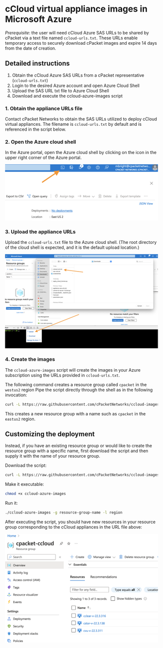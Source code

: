 # cCloud virtual appliance images in Microsoft Azure

*Prerequisite*: the user will need cCloud Azure SAS URLs to be shared by cPacket via a text file named `ccloud-urls.txt`.
These URLs enable temporary access to securely download cPacket images and expire 14 days from the date of creation.

## Detailed instructions

1. Obtain the cCloud Azure SAS URLs from a cPacket representative (`ccloud-urls.txt`)
2. Login to the desired Azure account and open Azure Cloud Shell
3. Upload the SAS URL txt file to Azure Cloud Shell
4. Download and execute the ccloud-azure-images script

### 1. Obtain the appliance URLs file

Contact cPacket Networks to obtain the SAS URLs utilized to deploy cCloud virtual appliances.
The filename is `ccloud-urls.txt` by default and is referenced in the script below.

### 2. Open the Azure cloud shell

In the Azure portal, open the Azure cloud shell by clicking on the icon in the upper right corner of the Azure portal.

![Open the shell](/static-assets/open-shell.png "Open the Azure cloud shell")

### 3. Upload the appliance URLs

Upload the `ccloud-urls.txt` file to the Azure cloud shell.
(The root directory of the cloud shell is expected, and it is the default upload location.)

![Upload file](/static-assets/upload-file-to-shell.png "Upload the 'ccloud-urls.txt' file to cloud shell")

### 4. Create the images

The `ccloud-azure-images` script will create the images in your Azure subscription using the URLs provided in `ccloud-urls.txt`.

The following command creates a resource group called `cpacket` in the `westus2` region
Pipe the script directly through the shell as in the following invocation:

```bash
curl -L https://raw.githubusercontent.com/cPacketNetworks/ccloud-images/main/ccloud-azure-images | bash -s -- -g cpacket -l westus2
```

This creates a new resource group with a name such as `cpacket` in the `eastus2` region.

## Customizing the deployment

Instead, if you have an existing resource group or would like to create the resource group with a specific name, first download the script and then supply it with the name of your resource group.

Download the script:

```bash
curl -L https://raw.githubusercontent.com/cPacketNetworks/ccloud-images/main/ccloud-azure-images > ccloud-azure-images
```

Make it executable:

```bash
chmod +x ccloud-azure-images
```

Run it:

```bash
./ccloud-azure-images -g resource-group-name -l region
```

After executing the script, you should have new resources in your resource group corresponding to the cCloud appliances in the URL file above:

![New resources](/static-assets/new-resources.png "cCloud images")

[cloudshell]: https://learn.microsoft.com/en-us/azure/cloud-shell/overview
